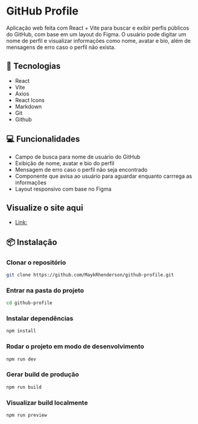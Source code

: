 # GitHub Profile

Aplicação web feita com React + Vite para buscar e exibir perfis públicos do GitHub, com base em um layout do Figma. O usuário pode digitar um nome de perfil e visualizar informações como nome, avatar e bio, além de mensagens de erro caso o perfil não exista.

## 🚀 Tecnologias

- React
- Vite
- Axios
- React Icons
- Markdown
- Git
- Github

## 💻 Funcionalidades

- Campo de busca para nome de usuário do GitHub
- Exibição de nome, avatar e bio do perfil
- Mensagem de erro caso o perfil não seja encontrado
- Componente que avisa ao usuário para aguardar enquanto carrrega as informações
- Layout responsivo com base no Figma

## Visualize o site aqui

- [Link:](https://github-profile-ten-lac.vercel.app)

## 📦 Instalação

### Clonar o repositório

````bash
git clone https://github.com/MaykRhenderson/github-profile.git
````

### Entrar na pasta do projeto

````bash
cd github-profile
````

### Instalar dependências

````bash
npm install
````

### Rodar o projeto em modo de desenvolvimento

````bash
npm run dev
````

### Gerar build de produção

````bash
npm run build
````

### Visualizar build localmente

````bash
npm run preview
````
